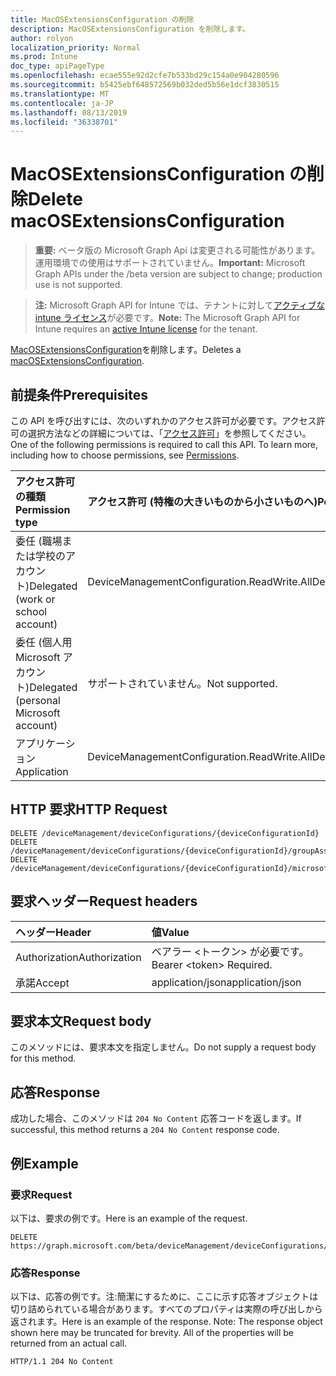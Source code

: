 ```yaml
---
title: MacOSExtensionsConfiguration の削除
description: MacOSExtensionsConfiguration を削除します。
author: rolyon
localization_priority: Normal
ms.prod: Intune
doc_type: apiPageType
ms.openlocfilehash: ecae555e92d2cfe7b533bd29c154a0e904280596
ms.sourcegitcommit: b5425ebf648572569b032ded5b56e1dcf3830515
ms.translationtype: MT
ms.contentlocale: ja-JP
ms.lasthandoff: 08/13/2019
ms.locfileid: "36338701"
---
```

# <a name="delete-macosextensionsconfiguration"></a><span data-ttu-id="6630f-103">MacOSExtensionsConfiguration の削除</span><span class="sxs-lookup"><span data-stu-id="6630f-103">Delete macOSExtensionsConfiguration</span></span>

> <span data-ttu-id="6630f-104">**重要:** ベータ版の Microsoft Graph Api は変更される可能性があります。運用環境での使用はサポートされていません。</span><span class="sxs-lookup"><span data-stu-id="6630f-104">**Important:** Microsoft Graph APIs under the /beta version are subject to change; production use is not supported.</span></span>

> <span data-ttu-id="6630f-105">**注:** Microsoft Graph API for Intune では、テナントに対して[アクティブな intune ライセンス](https://go.microsoft.com/fwlink/?linkid=839381)が必要です。</span><span class="sxs-lookup"><span data-stu-id="6630f-105">**Note:** The Microsoft Graph API for Intune requires an [active Intune license](https://go.microsoft.com/fwlink/?linkid=839381) for the tenant.</span></span>

<span data-ttu-id="6630f-106">[MacOSExtensionsConfiguration](../resources/intune-deviceconfig-macosextensionsconfiguration.md)を削除します。</span><span class="sxs-lookup"><span data-stu-id="6630f-106">Deletes a [macOSExtensionsConfiguration](../resources/intune-deviceconfig-macosextensionsconfiguration.md).</span></span>

## <a name="prerequisites"></a><span data-ttu-id="6630f-107">前提条件</span><span class="sxs-lookup"><span data-stu-id="6630f-107">Prerequisites</span></span>
<span data-ttu-id="6630f-p101">この API を呼び出すには、次のいずれかのアクセス許可が必要です。アクセス許可の選択方法などの詳細については、「[アクセス許可](/graph/permissions-reference)」を参照してください。</span><span class="sxs-lookup"><span data-stu-id="6630f-p101">One of the following permissions is required to call this API. To learn more, including how to choose permissions, see [Permissions](/graph/permissions-reference).</span></span>

|<span data-ttu-id="6630f-110">アクセス許可の種類</span><span class="sxs-lookup"><span data-stu-id="6630f-110">Permission type</span></span>|<span data-ttu-id="6630f-111">アクセス許可 (特権の大きいものから小さいものへ)</span><span class="sxs-lookup"><span data-stu-id="6630f-111">Permissions (from most to least privileged)</span></span>|
|:---|:---|
|<span data-ttu-id="6630f-112">委任 (職場または学校のアカウント)</span><span class="sxs-lookup"><span data-stu-id="6630f-112">Delegated (work or school account)</span></span>|<span data-ttu-id="6630f-113">DeviceManagementConfiguration.ReadWrite.All</span><span class="sxs-lookup"><span data-stu-id="6630f-113">DeviceManagementConfiguration.ReadWrite.All</span></span>|
|<span data-ttu-id="6630f-114">委任 (個人用 Microsoft アカウント)</span><span class="sxs-lookup"><span data-stu-id="6630f-114">Delegated (personal Microsoft account)</span></span>|<span data-ttu-id="6630f-115">サポートされていません。</span><span class="sxs-lookup"><span data-stu-id="6630f-115">Not supported.</span></span>|
|<span data-ttu-id="6630f-116">アプリケーション</span><span class="sxs-lookup"><span data-stu-id="6630f-116">Application</span></span>|<span data-ttu-id="6630f-117">DeviceManagementConfiguration.ReadWrite.All</span><span class="sxs-lookup"><span data-stu-id="6630f-117">DeviceManagementConfiguration.ReadWrite.All</span></span>|

## <a name="http-request"></a><span data-ttu-id="6630f-118">HTTP 要求</span><span class="sxs-lookup"><span data-stu-id="6630f-118">HTTP Request</span></span>
<!-- {
  "blockType": "ignored"
}
-->
``` http
DELETE /deviceManagement/deviceConfigurations/{deviceConfigurationId}
DELETE /deviceManagement/deviceConfigurations/{deviceConfigurationId}/groupAssignments/{deviceConfigurationGroupAssignmentId}/deviceConfiguration
DELETE /deviceManagement/deviceConfigurations/{deviceConfigurationId}/microsoft.graph.windowsDomainJoinConfiguration/networkAccessConfigurations/{deviceConfigurationId}
```

## <a name="request-headers"></a><span data-ttu-id="6630f-119">要求ヘッダー</span><span class="sxs-lookup"><span data-stu-id="6630f-119">Request headers</span></span>
|<span data-ttu-id="6630f-120">ヘッダー</span><span class="sxs-lookup"><span data-stu-id="6630f-120">Header</span></span>|<span data-ttu-id="6630f-121">値</span><span class="sxs-lookup"><span data-stu-id="6630f-121">Value</span></span>|
|:---|:---|
|<span data-ttu-id="6630f-122">Authorization</span><span class="sxs-lookup"><span data-stu-id="6630f-122">Authorization</span></span>|<span data-ttu-id="6630f-123">ベアラー &lt;トークン&gt; が必要です。</span><span class="sxs-lookup"><span data-stu-id="6630f-123">Bearer &lt;token&gt; Required.</span></span>|
|<span data-ttu-id="6630f-124">承諾</span><span class="sxs-lookup"><span data-stu-id="6630f-124">Accept</span></span>|<span data-ttu-id="6630f-125">application/json</span><span class="sxs-lookup"><span data-stu-id="6630f-125">application/json</span></span>|

## <a name="request-body"></a><span data-ttu-id="6630f-126">要求本文</span><span class="sxs-lookup"><span data-stu-id="6630f-126">Request body</span></span>
<span data-ttu-id="6630f-127">このメソッドには、要求本文を指定しません。</span><span class="sxs-lookup"><span data-stu-id="6630f-127">Do not supply a request body for this method.</span></span>

## <a name="response"></a><span data-ttu-id="6630f-128">応答</span><span class="sxs-lookup"><span data-stu-id="6630f-128">Response</span></span>
<span data-ttu-id="6630f-129">成功した場合、このメソッドは `204 No Content` 応答コードを返します。</span><span class="sxs-lookup"><span data-stu-id="6630f-129">If successful, this method returns a `204 No Content` response code.</span></span>

## <a name="example"></a><span data-ttu-id="6630f-130">例</span><span class="sxs-lookup"><span data-stu-id="6630f-130">Example</span></span>

### <a name="request"></a><span data-ttu-id="6630f-131">要求</span><span class="sxs-lookup"><span data-stu-id="6630f-131">Request</span></span>
<span data-ttu-id="6630f-132">以下は、要求の例です。</span><span class="sxs-lookup"><span data-stu-id="6630f-132">Here is an example of the request.</span></span>
``` http
DELETE https://graph.microsoft.com/beta/deviceManagement/deviceConfigurations/{deviceConfigurationId}
```

### <a name="response"></a><span data-ttu-id="6630f-133">応答</span><span class="sxs-lookup"><span data-stu-id="6630f-133">Response</span></span>
<span data-ttu-id="6630f-p102">以下は、応答の例です。注:簡潔にするために、ここに示す応答オブジェクトは切り詰められている場合があります。すべてのプロパティは実際の呼び出しから返されます。</span><span class="sxs-lookup"><span data-stu-id="6630f-p102">Here is an example of the response. Note: The response object shown here may be truncated for brevity. All of the properties will be returned from an actual call.</span></span>
``` http
HTTP/1.1 204 No Content
```






